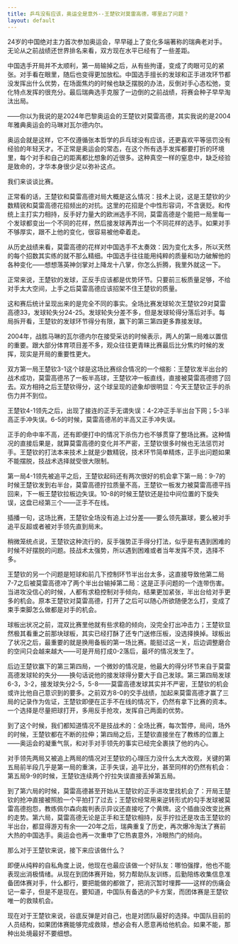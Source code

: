 ```yaml
---
title: 乒乓没有应该，奥运全是意外--王楚钦对莫雷高德，哪里出了问题？
layout: default
---
```


24岁的中国绝对主力首次参加奥运会，早早碰上了变化多端著称的瑞典老对手。无论从之前战绩还世界排名来看，双方现在水平已经有了一些差距。

中国选手开局并不太顺利，第一局输掉之后，从有些拘谨，变成了肉眼可见的紧张。对手看在眼里，随后也变得更加放松。中国选手擅长的发球和正手进攻环节都没发挥出什么优势，在场面焦灼的时候也缺乏摆脱的办法，反倒对手心态松弛，变化特点发挥的很充分。最后瑞典选手克服了一边倒的之前战绩，将赛会种子早早淘汰出局。

——你以为我说的是2024年巴黎奥运会的王楚钦对莫雷高德，其实我说的是2004年雅典奥运会的马琳对瓦尔德内尔。

奥运会就是这样，它不仅遵循张本哲学的乒乓球没有应该，还更喜欢平等惩罚没有经验的年轻天才。不正常是奥运会的常态，在这个所有选手发挥都要打折的环境里，每个对手和自己的距离都比想象的近很多。这种真空一样的窒息中，缺乏经验是致命的，才华本身很少足以弥补这点。

我们来谈谈比赛。

正常看的话，王楚钦和莫雷高德对局大概是这么情况：技术上说，这是王楚钦的少数精锐和莫雷高德花招频出的对抗。这里的花招是个中性形容词，不含褒贬。和传统上主打实力相持，反手好力量大的欧洲选手不同，莫雷高德是个能把一局里每一个发球都变出一个不同的花样，然后接发球再弄出一个不同花样的选手。如果对手不够厚实，跟不上他的变化，很容易被他牵着走。

从历史战绩来看，莫雷高德的花样对中国选手不太奏效：因为变化太多，所以天然的每个招数其实练的就不那么精细。中国选手往往能用纯粹的质量和功力破解他的各种变化——想想落英神剑掌对上降龙十八掌，你怎么折腾，我里外就这一下。

正常来说，王楚钦的发球，正反手应该都是优势环节。只要前三板质量足够，不给对手太大空间，上手之后莫雷高德应该招架不住王楚钦的质量。

这和赛后统计呈现出来的是完全不同的事实。全场比赛发球轮次王楚钦29对莫雷高德33，发球轮失分24-25。发球轮失分差不多，但是发球轮得分落后对手。每局拆开看，王楚钦的发球环节得分有限，赢下的第三第四更多靠接发球。

2004年，战胜马琳的瓦尔德内尔在接受采访的时候表示，两人的第一局难以置信的重要。跟大部分体育项目差不多，观众往往更青睐比赛最后比分焦灼时候的发挥，现实是开局的重要性更大。

双方第一局王楚钦3-1这个球是这场比赛综合情况的一个缩影：王楚钦发半出台的战术成功，莫雷高德吊了一板半高球，王楚钦冲一板直线，直接被莫雷高德摁了回去。双方相持之后王楚钦得分，这个球呈现的迹象却很明显：今天王楚钦正手的杀伤力并不到位。

王楚钦4-1领先之后，出现了接连的正手无谓失误：4-2冲正手半出台下网；5-3半高正手冲失误。6-5的时候，莫雷高德吊的半高又正手冲失误。

正手的命中率不高，还有即便打中的情况下杀伤力也不够贯穿了整场比赛。这种情况的直接后果是，就算莫雷高德的变化并不严密，王楚钦很多时候也无法惩罚对手。王楚钦的打法本来技术上就是少数精锐，技术环节简单精炼，正手出问题如果不能摆脱，技战术选择就受很大限制。

第一局4-1领先被追平之后，王楚钦起码还有两次很好的机会拿下第一局：9-7的时候王楚钦发到右半台，莫雷高德拧拉质量不高，王楚钦一板发力被莫雷高德平挡回来，下一板王楚钦拉板边失误。10-8的时候王楚钦还是拉中间位置的下旋失误，这盘已经第三个——正手不在线。

插播一句，这场比赛，王楚钦全场没有追上过分差——要么领先赢球，要么被对手追平反超或者被对手领先直到局末。

稍微笼统点说，王楚钦这种流行的，反手强势正手得分打法，似乎是有遇到困难的时候不好摆脱的问题。技战术太强势，所以遇到困难或者当年发挥不灵，选择不多。

王楚钦的另一个问题是短球和前几下控制环节半出台太多，这直接导致他第二局7-7之后被莫雷高德冲了两个半出台输掉第二局：这是正手问题的一个连带伤害。当进攻没信心的时候，人都有求稳控制对手倾向，结果更加紧张，半出台给对手更多的机会。原本王楚钦对莫雷高德，打开了之后可以随心所欲随便怎么打，变成了束手束脚怎么做都是对手的机会。

球板出状况之前，混双比赛里他就有些求稳的倾向，没完全打出冲击力；王楚钦显然极其看重之前那块球板，其实已经打酥了还专门送修压板，没选择换掉。球板出了状况之后，最重要的就是换用备板的第一场比赛。能挺过这一关，后边调整磨合的空间只会越来越大——可是开局打成0-2落后，最坏的情况发生了。

后边王楚钦赢下的第三第四局，一个微妙的情况是，他最大的得分环节来自于莫雷高德发球轮的失分——换句话说他的接发球得分要大于自己发球。第三第四局发球6-3，3-2，接发球失分2-5，5-8——莫雷高德发球其实并不严密，王楚钦的机会或许比他自己意识到的要多。之前双方8-0的交手战绩，加起来莫雷高德才赢了三局的记录作为佐证，王楚钦即便在正手不在线的情况下，仍然有拿下比赛的资本。一个选择是尽量把球打开，多用反手抢攻，发挥自己两面的优势。

到了这个时候，我们都知道情况不是技战术的：全场比赛，每次暂停，局间，场外的时候，王楚钦都在不断的拉伸；第四局之后，王楚钦直接坐在了教练的位置上——奥运会的凝重气氛，和对手对手领先的事实已经完全裹挟了他的内心。

对手领先两局又被追上两局的情况对王楚钦的心理压力没什么太大改观，关键的第五局前半段几乎是第一局的重演，正手失误，追平比分，甚至同样的仍然有机会：第五局9-9的时候，王楚钦连续两个拧拉失误直接丢掉第五局。

到了第六局的时候，莫雷高德甚至开始从王楚钦的正手进攻里找机会了：开局王楚钦的抢冲直接被照脸一个平拍打了过去；王楚钦经常用来逆转形式的勾手发球被莫雷高德抱怨，教练佩尔森向裁判表示异议还直接吃了个黄牌。这个插曲没改变比赛的走势。第六局，莫雷高德无论是正手和王楚钦相持，反手拧拉还是攻击王楚钦的半出台，都显得游刃有余——20年之后，瑞典重复了历史，再次爆冷淘汰了赛前大热的中国选手。奥运会也再一次重申了它热衷意外，冷眼热门的倾向。

那么对于王楚钦来说，接下来应该做什么？

即便从纯粹的自私角度上说，他现在也最应该做一个好队友：哪怕强撑，他也不能表现出消极情绪。从现在到团体赛开始，努力帮助队友训练，后勤陪练收集信息准备团体赛对手，什么都行，要把能做的都做了，把消沉暂时埋葬——这样的伤痛会记一辈子，但是不是现在。要知道，中国队有备选的P卡方案，而团体赛是王楚钦唯一的救赎机会。

现在对于王楚钦来说，谷底反弹是对自己，也是对团队最好的选择。中国队目前的人员结构，如果团体赛能够完成救赎，想必会有人愿意再给他机会。如果不能，那种出处境最好不要细想。